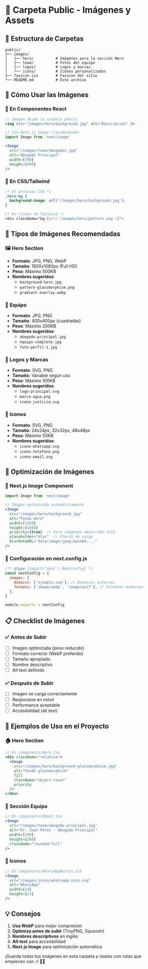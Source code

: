 # 📁 Carpeta Public - Imágenes y Assets

## 📍 **Estructura de Carpetas**

```
public/
├── images/
│   ├── hero/          # Imágenes para la sección Hero
│   ├── team/          # Fotos del equipo
│   ├── logos/         # Logos y marcas
│   └── icons/         # Iconos personalizados
├── favicon.ico        # Favicon del sitio
└── README.md          # Este archivo
```

## 🎯 **Cómo Usar las Imágenes**

### 📱 **En Componentes React**
```jsx
// Imagen desde la carpeta public
<img src="/images/hero/background.jpg" alt="Descripción" />

// Con Next.js Image (recomendado)
import Image from 'next/image'

<Image 
  src="/images/team/abogado1.jpg" 
  alt="Abogado Principal"
  width={300}
  height={400}
/>
```

### 🎨 **En CSS/Tailwind**
```css
/* En archivos CSS */
.hero-bg {
  background-image: url('/images/hero/background.jpg');
}

/* En clases de Tailwind */
<div className="bg-[url('/images/hero/pattern.svg')]">
```

## 📂 **Tipos de Imágenes Recomendadas**

### 🖼️ **Hero Section**
- **Formato**: JPG, PNG, WebP
- **Tamaño**: 1920x1080px (Full HD)
- **Peso**: Máximo 500KB
- **Nombres sugeridos**:
  - `background-hero.jpg`
  - `pattern-glassmorphism.png`
  - `gradient-overlay.webp`

### 👥 **Equipo**
- **Formato**: JPG, PNG
- **Tamaño**: 400x400px (cuadradas)
- **Peso**: Máximo 200KB
- **Nombres sugeridos**:
  - `abogado-principal.jpg`
  - `equipo-completo.jpg`
  - `foto-perfil-1.jpg`

### 🏢 **Logos y Marcas**
- **Formato**: SVG, PNG
- **Tamaño**: Variable según uso
- **Peso**: Máximo 100KB
- **Nombres sugeridos**:
  - `logo-principal.svg`
  - `marca-agua.png`
  - `icono-justicia.svg`

### 🎨 **Iconos**
- **Formato**: SVG, PNG
- **Tamaño**: 24x24px, 32x32px, 48x48px
- **Peso**: Máximo 50KB
- **Nombres sugeridos**:
  - `icono-whatsapp.svg`
  - `icono-telefono.png`
  - `icono-email.svg`

## 🚀 **Optimización de Imágenes**

### 📱 **Next.js Image Component**
```jsx
import Image from 'next/image'

// Imagen optimizada automáticamente
<Image
  src="/images/hero/background.jpg"
  alt="Fondo Hero"
  width={1920}
  height={1080}
  priority={true}  // Para imágenes above-the-fold
  placeholder="blur"  // Efecto de carga
  blurDataURL="data:image/jpeg;base64,..."
/>
```

### 🎯 **Configuración en next.config.js**
```javascript
/** @type {import('next').NextConfig} */
const nextConfig = {
  images: {
    domains: ['ejemplo.com'], // Dominios externos
    formats: ['image/webp', 'image/avif'], // Formatos modernos
  },
}

module.exports = nextConfig
```

## 📋 **Checklist de Imágenes**

### ✅ **Antes de Subir**
- [ ] Imagen optimizada (peso reducido)
- [ ] Formato correcto (WebP preferido)
- [ ] Tamaño apropiado
- [ ] Nombre descriptivo
- [ ] Alt text definido

### ✅ **Después de Subir**
- [ ] Imagen se carga correctamente
- [ ] Responsive en móvil
- [ ] Performance aceptable
- [ ] Accesibilidad (alt text)

## 🎨 **Ejemplos de Uso en el Proyecto**

### 🏠 **Hero Section**
```jsx
// En components/Hero.tsx
<div className="relative">
  <Image
    src="/images/hero/background-glassmorphism.jpg"
    alt="Fondo glassmorphism"
    fill
    className="object-cover"
    priority
  />
</div>
```

### 👥 **Sección Equipo**
```jsx
// En components/About.tsx
<Image
  src="/images/team/abogado-principal.jpg"
  alt="Dr. Juan Pérez - Abogado Principal"
  width={300}
  height={300}
  className="rounded-full"
/>
```

### 📱 **Iconos**
```jsx
// En components/WhatsAppButton.tsx
<Image
  src="/images/icons/whatsapp-icon.svg"
  alt="WhatsApp"
  width={24}
  height={24}
/>
```

## 💡 **Consejos**

1. **Usa WebP** para mejor compresión
2. **Optimiza antes de subir** (TinyPNG, Squoosh)
3. **Nombres descriptivos** en inglés
4. **Alt text** para accesibilidad
5. **Next.js Image** para optimización automática

¡Guarda todas tus imágenes en esta carpeta y úsalas con rutas que empiecen con `/`! 🎨📁






